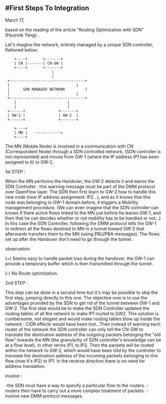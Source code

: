 #First Steps To Integration
----------------------------------------------------------------------

March 17, 

based on the reading of the article "Routing Optimization with SDN"
(Hyunsik Yang).

Let's imagine the network, entirely managed by a unique SDN
controller, flattened below:

	    +----+       +-------+	           
	    | CN |-------| CN-GW |
	    +----+       +-------+
	                     |
	                     |
     +----------------------------------+
     |		                        |
     |	    SDN MANAGED NETWORK	        |									
     |	    		                |
     +----------------------------------+
        |                       |
        |                       |
     +------+	            +-------+
     | GW-1 |	    	    | GW-2  |
     +------+	     	    +-------+
     			
        +----+
        | MN |   ------------>
        +----+

The MN (Mobile Node) is involved in a communication with CN
(Correspondent Node) through a SDN controlled network, (SDN controller
is not represented) and moves from GW-1 (where the IP address IP1 has
been assigned to it) to GW-2.

1st STEP :

When the MN performs the Handover, the GW-2 detects it and warns the
SDN Controller : this warning message must be part of the DMM protocol
over OpenFlow layer. The SDN then first learn to GW-2 how to handle
this new node (new IP address assignment: IP2...), and as it knows
that this node was belonging to GW-1 domain before, it triggers a
Mobility management procedure. (We can even imagine that the SDN
controller can knows if there active flows linked to the MN just
before he leaves GW-1, and then that he can decides whether or not
mobility has to be handled or not...) In this case the SDN Controller,
following the DMM protocol tells the GW-1 to redirect all the flows
destined to MN in a tunnel toward GW-2 that afterwards transfers
them to the MN (using PBU/PBA messages).  The flows set up after the
Handover don't need to go through the tunnel.

observation:

(+) Seems easy to handle packet loss during the handover, the GW-1 can
provide a temporary buffer which is then transmitted through the
tunnel.

(-) No Route optimization.

2nd STEP :

This step can be done in a second time but it's may be possible to
skip the first step, jumping directly to this one. The objective now
is to use the advantages provided by the SDN to get rid of the tunnel
between GW-1 and GW-2. The first idea would be to make the SDN
Controller updated the routing tables of all the network to make IP1
routed to GW2. This solution is cumbersome, not elegant and would make
routing tables blow up inside the network : CIDR effects would have
been lost...Then instead of warning each router of the network the SDN
controller can only tell the CN-GW to translate the destination
address of the outgoing packets belonging the "old flow" towards the MN
(the granularity of SDN controller's knowledge can be at a flow
level), in other terms IP1, to IP2. Then the packets will be routed
within the network to GW-2, which would have been told by the
controller to translate the destination address of the incoming
packets belonging to this flow (now it's IP2) to IP1. In the reverse
direction there is no need for address translation.

involve : 

-the SDN must have a way to specify a particular flow to the routers.
-routers then have to carry out a more complex treatment of packets.
-involve new DMM protocol messages.
